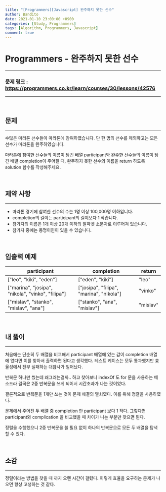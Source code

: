 ```yaml
---
title: "[Programmers][Javascript] 완주하지 못한 선수"
author: Bandito
date: 2021-01-10 23:00:00 +0900
categories: [Study, Programmers]
tags: [Algorithm, Programmers, Javascript]
comment: true
---
```

 
# Programmers - 완주하지 못한 선수
***
### 문제 링크 : <https://programmers.co.kr/learn/courses/30/lessons/42576>

***

<br/>

## 문제
***
수많은 마라톤 선수들이 마라톤에 참여하였습니다. 단 한 명의 선수를 제외하고는 모든 선수가 마라톤을 완주하였습니다.

마라톤에 참여한 선수들의 이름이 담긴 배열 participant와 완주한 선수들의 이름이 담긴 배열 completion이 주어질 때, 완주하지 못한 선수의 이름을 return 하도록 solution 함수를 작성해주세요. 

<br/>

## 제약 사항
***
+ 마라톤 경기에 참여한 선수의 수는 1명 이상 100,000명 이하입니다.
+ completion의 길이는 participant의 길이보다 1 작습니다.
+ 참가자의 이름은 1개 이상 20개 이하의 알파벳 소문자로 이루어져 있습니다.
+ 참가자 중에는 동명이인이 있을 수 있습니다.

<br/>

## 입출력 예제

|participant|completion|return|
|----|----|----------|
|["leo", "kiki", "eden"]|["eden", "kiki"]|"leo"|
|["marina", "josipa", "nikola", "vinko", "filipa"]|["josipa", "filipa", "marina", "nikola"]|"vinko"|
|["mislav", "stanko", "mislav", "ana"]|["stanko", "ana", "mislav"]|"mislav"|


<br/>

## 내 풀이
***

처음에는 단순히 두 배열을 비교해서 participant 배열에 있는 값이 completion 배열에 없다면 이를 찾아서 출력하면 된다고 생각했다. 테스트 케이스는 모두 통과했지만 효율성에서 전부 실패하는 대참사가 일어났다. 

<script src="https://gist.github.com/Suppplier/d266604d5bce12269d1b1612fb2c8ab8.js"></script>

반복문 하나만 썼는데 왜그러는걸까.. 하고 찾아보니 indexOf 도 for 문을 사용하는 메소드라 결국은 2중 반복문을 쓰게 되어서 시간초과가 나는 것이었다.    

결론적으로 반복문을 1개만 쓰는 것이 문제 해결의 열쇠였다. 이를 위해 정렬을 사용하였다. 

<script src="https://gist.github.com/Suppplier/9af76ee8a067bca47f06d987397d5ec8.js"></script>

문제에서 주어진 두 배열 중 completion 만 participant 보다 1 작다. 그렇다면 participant와 complication 을 비교했을 때 차이가 나는 부분만 찾으면 된다.    

정렬을 수행했으니 2중 반복문을 쓸 필요 없이 하나의 반복문으로 모든 두 배열을 탐색할 수 있다.   

<br/>

## 소감
***

정렬이라는 방법을 찾을 때 까지 오랜 시간이 걸렸다. 이렇게 효율을 요구하는 문제가 나오면 항상 고생하는 것 같다.

